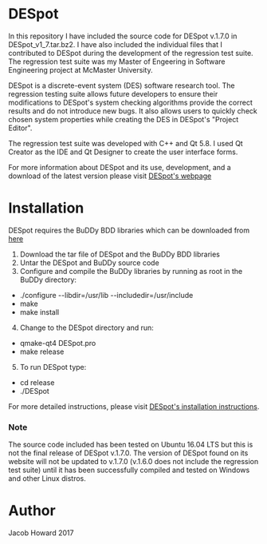 # DESpot
In this repository I have included the source code for DESpot v.1.7.0 in DESpot_v1_7.tar.bz2.  I have also included the individual files that I contributed to DESpot during the development of the regression test suite.  The regression test suite was my Master of Engeering in Software Engineering project at McMaster University.

DESpot is a discrete-event system (DES) software research tool.  The regression testing suite allows future developers to ensure their modifications to DESpot's system checking algorithms provide the correct results and do not introduce new bugs.  It also allows users to quickly check chosen system properties while creating the DES in DESpot's "Project Editor".

The regression test suite was developed with C++ and Qt 5.8.  I used Qt Creator as the IDE and Qt Designer to create the user interface forms.

For more information about DESpot and its use, development, and a download of the latest version please visit [DESpot's webpage](http://www.cas.mcmaster.ca/~leduc/DESpot.html)

# Installation
DESpot requires the BuDDy BDD libraries which can be downloaded from [here](https://sourceforge.net/projects/buddy/)

1. Download the tar file of DESpot and the BuDDy BDD libraries
2. Untar the DESpot and BuDDy source code
3. Configure and compile the BuDDy libraries by running as root in the BuDDy directory:
  * ./configure --libdir=/usr/lib --includedir=/usr/include
  * make
  * make install
4. Change to the DESpot directory and run:
  * qmake-qt4 DESpot.pro
  * make release
5. To run DESpot type:
  * cd release
  * ./DESpot

For more detailed instructions, please visit [DESpot's installation instructions](http://www.cas.mcmaster.ca/~leduc/software/DESpot/DESpotExternBuildGuide.txt).

### Note
The source code included has been tested on Ubuntu 16.04 LTS but this is not the final release of DESpot v.1.7.0.  The version of DESpot found on its website will not be updated to v.1.7.0 (v.1.6.0 does not include the regression test suite) until it has been successfully compiled and tested on Windows and other Linux distros.

# Author
Jacob Howard 2017

